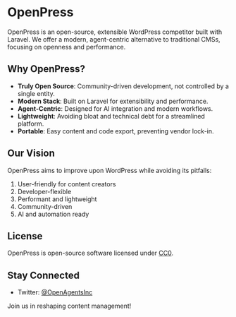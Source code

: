 # OpenPress

OpenPress is an open-source, extensible WordPress competitor built with Laravel. We offer a modern, agent-centric alternative to traditional CMSs, focusing on openness and performance.

## Why OpenPress?

- **Truly Open Source**: Community-driven development, not controlled by a single entity.
- **Modern Stack**: Built on Laravel for extensibility and performance.
- **Agent-Centric**: Designed for AI integration and modern workflows.
- **Lightweight**: Avoiding bloat and technical debt for a streamlined platform.
- **Portable**: Easy content and code export, preventing vendor lock-in.

## Our Vision

OpenPress aims to improve upon WordPress while avoiding its pitfalls:

1. User-friendly for content creators
2. Developer-flexible
3. Performant and lightweight
4. Community-driven
5. AI and automation ready

## License

OpenPress is open-source software licensed under [CC0](LICENSE).

## Stay Connected

- Twitter: [@OpenAgentsInc](https://twitter.com/OpenAgentsInc)

Join us in reshaping content management!
